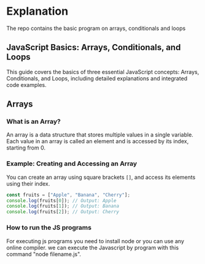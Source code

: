 # Explanation

The repo contains the basic program on arrays, conditionals and loops

## JavaScript Basics: Arrays, Conditionals, and Loops

This guide covers the basics of three essential JavaScript concepts: Arrays, Conditionals, and Loops, including detailed explanations and integrated code examples.

## Arrays

### What is an Array?

An array is a data structure that stores multiple values in a single variable. Each value in an array is called an element and is accessed by its index, starting from 0.

### Example: Creating and Accessing an Array

You can create an array using square brackets `[]`, and access its elements using their index.

```javascript
const fruits = ["Apple", "Banana", "Cherry"];
console.log(fruits[0]); // Output: Apple
console.log(fruits[1]); // Output: Banana
console.log(fruits[2]); // Output: Cherry
```

### How to run the JS programs

For executing js programs you need to install node or you can use any online compiler. we can execute the Javascript by program with this command "node filename.js".
